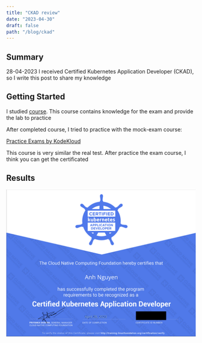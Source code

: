 ```yaml
---
title: "CKAD review"
date: "2023-04-30"
draft: false
path: "/blog/ckad"
---
```


## Summary

28-04-2023 I received Certified Kubernetes Application Developer (CKAD), so I write this post to share my knowledge

## Getting Started

I studied [course](https://www.udemy.com/course/certified-kubernetes-application-developer/). This course contains knowledge for the exam and provide the lab to practice 

After completed course, I tried to practice with the mock-exam course:

[Practice Exams by KodeKloud](https://kodekloud.com/courses/ultimate-certified-kubernetes-application-developer-ckad-mock-exam-series/)

This course is very similar the real test. After practice the exam course, I think you can get the certificated

## Results

![certificated](../images/ckad.png)